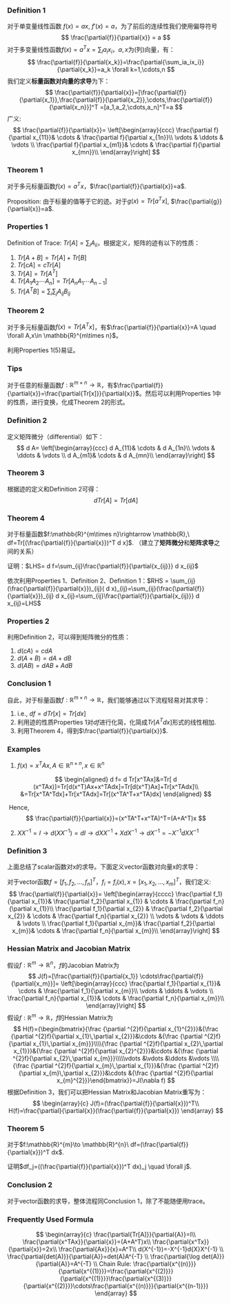 ### Definition 1

对于单变量线性函数 $f(x)=ax$​​​, $f'(x)=a$​，为了前后的连续性我们使用偏导符号
$$
\frac{\partial{f}}{\partial{x}} = a
$$
对于多变量线性函数$f(x)=a^Tx=\sum_{i}a_{i}x_{i}$​​​​，$a,x$​​为(列)向量，有：
$$
\frac{\partial{f}}{\partial{x_k}}=\frac{\partial{\sum_ia_ix_i}}{\partial{x_k}}=a_k \forall k=1,\cdots,n
$$
我们定义**标量函数对向量的求导**为下：
$$
\frac{\partial{f}}{\partial{x}}=[\frac{\partial{f}}{\partial{x_1}},\frac{\partial{f}}{\partial{x_2}},\cdots,\frac{\partial{f}}{\partial{x_n}}]^T =[a_1,a_2,\cdots,a_n]^T=a
$$
广义:
$$
\frac{\partial{f}}{\partial{x}}=
\left[\begin{array}{ccc}
\frac{\partial f}{\partial x_{11}}& \cdots & \frac{\partial f}{\partial x_{1n}}\\
\vdots & \ddots & \vdots \\
\frac{\partial f}{\partial x_{m1}}& \cdots & \frac{\partial f}{\partial x_{mn}}\\
\end{array}\right]
$$

### Theorem 1

对于多元标量函数$f(x)=a^Tx$，$\frac{\partial{f}}{\partial{x}}=a$​.

Proposition: 由于标量的值等于它的迹。对于$g(x)=Tr[a^Tx]$​​, $\frac{\partial{g}}{\partial{x}}=a$​​.

### Properties 1

Definition of Trace: $Tr[A]=\sum_iA_{ii}$，根据定义，矩阵的迹有以下的性质：

1. $Tr[A+B]=Tr[A]+Tr[B]$​
2. $Tr[cA]=cTr[A]$
3. $Tr[A]=Tr[A^T]$
4. $Tr[A_1 A_2 \cdots A_n]=Tr[A_n A_1 \cdots A_{n-1}]$​
5. $Tr[A^T B]=\sum_i\sum_jA_{ij}B_{ij}$

### Theorem 2

对于多元标量函数$f(x)=Tr[A^{T}x]$​，有$\frac{\partial{f}}{\partial{x}}=A \quad \forall A,x\in \mathbb{R}^{m\times n}$​。

利用Properties 1(5)易证。

### Tips

对于任意的标量函数$f:\mathbb{R}^{m\times n}\rightarrow \mathbb{R}$，有$\frac{\partial{f}}{\partial{x}}=\frac{\partial{Tr[x]}}{\partial{x}}$。然后可以利用Properties 1中的性质，进行变换，化成Theorem 2的形式。

### Definition 2

定义矩阵微分（differential）如下：
$$
 d  A=
\left[\begin{array}{ccc}
 d  A_{11}& \cdots &  d  A_{1n}\\
\vdots & \ddots & \vdots \\
 d  A_{m1}& \cdots &  d  A_{mn}\\
\end{array}\right]
$$

### Theorem 3

根据迹的定义和Definition 2可得：
$$
 d  Tr[A] = Tr[ d  A]
$$

### Theorem 4

对于标量函数$f:\mathbb{R}^{m\times n}\rightarrow \mathbb{R},\ df=Tr[(\frac{\partial{f}}{\partial{x}})^T d x]$​​. （建立了**矩阵微分**和**矩阵求导**之间的关系）

证明：$LHS= d  f=\sum_{ij}\frac{\partial{f}}{\partial{x_{ij}}} d  x_{ij}$​

依次利用Properties 1、Definition 2、Definition 1：$RHS = \sum_{ij}(\frac{\partial{f}}{\partial{x}})_{ij}( d  x)_{ij}=\sum_{ij}(\frac{\partial{f}}{\partial{x}})_{ij} d  x_{ij}=\sum_{ij}\frac{\partial{f}}{\partial{x_{ij}}} d  x_{ij}=LHS$

### Properties 2

利用Definition 2，可以得到矩阵微分的性质：

1. $d(cA)=cdA$
2. $d(A+B)=dA + dB$
3. $d(AB)=dAB+AdB$

### Conclusion 1

自此，对于标量函数$f:\mathbb{R}^{m\times n}\rightarrow \mathbb{R}$​，我们能够通过以下流程轻易对其求导：

1. i.e., $df=dTr[x]=Tr[dx]$​
2. 利用迹的性质Properties 1对$df$​进行化简，化简成$Tr[A^T dx]$​​​​形式的线性相加.
3. 利用Theorem 4，得到$\frac{\partial{f}}{\partial{x}}$​.

### Examples

1. $f(x)=x^TAx, A\in\mathbb{R}^{n \times n},x\in \mathbb{R}^n$​​

$$
\begin{aligned}
d f= d Tr[x^TAx]&=Tr[ d (x^TAx)]=Tr[d(x^T)Ax+x^TAdx]=Tr[d(x^T)Ax]+Tr[x^TAdx]\\
&=Tr[x^TA^Tdx]+Tr[x^TAdx]=Tr[(x^TA^T+x^TA)dx]
\end{aligned}
$$

​	Hence,
$$
\frac{\partial{f}}{\partial{x}}=(x^TA^T+x^TA)^T=(A+A^T)x
$$

2. $XX^{-1}=I\to d (XX^{-1})= d  I \to  d  XX^{-1}+X d  X^{-1} \to  d  X^{-1}=-X^{-1} d  XX^{-1}$

### Definition 3

上面总结了scalar函数对x的求导。下面定义vector函数对向量x的求导：

对于vector函数$f=[f_1,f_2,\dots,f_n]^T$​​，$f_i=f_i(x), x=[x_1,x_2,\dots,x_m]^T$​​，我们定义:
$$
\frac{\partial{f}}{\partial{x}}=
\left[\begin{array}{cccc}
\frac{\partial f_1}{\partial x_{1}}& \frac{\partial f_2}{\partial x_{1}} & \cdots & \frac{\partial f_n}{\partial x_{1}}\\
\frac{\partial f_1}{\partial x_{2}} & \frac{\partial f_2}{\partial x_{2}}  & \cdots & \frac{\partial f_n}{\partial x_{2}}  \\
\vdots & \vdots & \ddots & \vdots \\
\frac{\partial f_1}{\partial x_{m}}& \frac{\partial f_2}{\partial x_{m}}& \cdots & \frac{\partial f_n}{\partial x_{m}}\\
\end{array}\right]
$$

### Hessian Matrix and Jacobian Matrix

假设$f:\mathbb{R}^m \to \mathbb{R}^n$，$f$的Jacobian Matrix为
$$
J(f)=[\frac{\partial{f}}{\partial{x_1}} \cdots\frac{\partial{f}}{\partial{x_m}}]=
\left[\begin{array}{ccc}
\frac{\partial f_1}{\partial x_{1}}& \cdots & \frac{\partial f_1}{\partial x_{m}}\\
\vdots & \ddots & \vdots \\
\frac{\partial f_n}{\partial x_{1}}& \cdots & \frac{\partial f_n}{\partial x_{m}}\\
\end{array}\right]
$$
假设$f:\mathbb{R}^m \to \mathbb{R}$​，$f$​​的Hessian Matrix为
$$
H(f)={\begin{bmatrix}{\frac {\partial ^{2}f}{\partial x_{1}^{2}}}&{\frac {\partial ^{2}f}{\partial x_{1}\,\partial x_{2}}}&\cdots &{\frac {\partial ^{2}f}{\partial x_{1}\,\partial x_{m}}}\\\\{\frac {\partial ^{2}f}{\partial x_{2}\,\partial x_{1}}}&{\frac {\partial ^{2}f}{\partial x_{2}^{2}}}&\cdots &{\frac {\partial ^{2}f}{\partial x_{2}\,\partial x_{m}}}\\\\\vdots &\vdots &\ddots &\vdots \\\\{\frac {\partial ^{2}f}{\partial x_{m}\,\partial x_{1}}}&{\frac {\partial ^{2}f}{\partial x_{m}\,\partial x_{2}}}&\cdots &{\frac {\partial ^{2}f}{\partial x_{m}^{2}}}\end{bmatrix}}=J(\nabla f)
$$
根据Definition 3，我们可以把Hessian Matrix和Jacobian Matrix重写为：
$$
\begin{array}{c}
J(f)=(\frac{\partial{f}}{\partial{x}})^T\\
H(f)=\frac{\partial}{\partial{x}}(\frac{\partial{f}}{\partial{x}})
\end{array}
$$

### Theorem 5

对于$f:\mathbb{R}^{m}\to \mathbb{R}^{n}\ df=(\frac{\partial{f}}{\partial{x}})^T dx$​. 

证明$df_j=((\frac{\partial{f}}{\partial{x}})^T dx)_j \quad \forall j$​.

### Conclusion 2

对于vector函数的求导，整体流程同Conclusion 1，除了不能随便用trace。

### Frequently Used Formula

$$
\begin{array}{c}
\frac{\partial{Tr[A]}}{\partial{A}}=I\\
\frac{\partial{x^TAx}}{\partial{x}}=(A+A^T)x\\
\frac{\partial{x^Tx}}{\partial{x}}=2x\\
\frac{\partial{Ax}}{x}=A^T\\
d(X^{-1})=-X^{-1}d{X}X^{-1} \\
\frac{\partial{det(A)}}{\partial{A}}=det(A)A^{-T} \\
\frac{\partial{\log det(A)}}{\partial{A}}=A^{-T} \\
Chain Rule: \frac{\partial{x^{(n)}}}{\partial{x^{(1)}}}=\frac{\partial{x^{(2)}}}{\partial{x^{(1)}}}\frac{\partial{x^{(3)}}}{\partial{x^{(2)}}}\cdots\frac{\partial{x^{(n)}}}{\partial{x^{(n-1)}}}
\end{array}
$$

